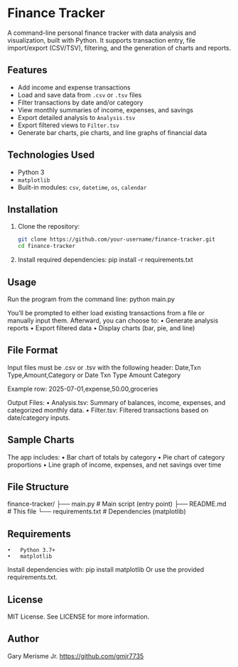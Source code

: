 # Finance Tracker

A command-line personal finance tracker with data analysis and visualization, built with Python. It supports transaction entry, file import/export (CSV/TSV), filtering, and the generation of charts and reports.

## Features

- Add income and expense transactions
- Load and save data from `.csv` or `.tsv` files
- Filter transactions by date and/or category
- View monthly summaries of income, expenses, and savings
- Export detailed analysis to `Analysis.tsv`
- Export filtered views to `Filter.tsv`
- Generate bar charts, pie charts, and line graphs of financial data

## Technologies Used

- Python 3
- `matplotlib`
- Built-in modules: `csv`, `datetime`, `os`, `calendar`

## Installation

1. Clone the repository:
   ```bash
   git clone https://github.com/your-username/finance-tracker.git
   cd finance-tracker

2. Install required dependencies:
    pip install -r requirements.txt

## Usage

Run the program from the command line:
    python main.py

You’ll be prompted to either load existing transactions from a file or manually input them. Afterward, you can choose to:
	•	Generate analysis reports
	•	Export filtered data
	•	Display charts (bar, pie, and line)

## File Format

Input files must be .csv or .tsv with the following header:
    Date,Txn Type,Amount,Category
or
    Date    Txn Type    Amount  Category

Example row:
    2025-07-01,expense,50.00,groceries

Output Files:
	•	Analysis.tsv: Summary of balances, income, expenses, and categorized monthly data.
	•	Filter.tsv: Filtered transactions based on date/category inputs.

## Sample Charts

The app includes:
	•	Bar chart of totals by category
	•	Pie chart of category proportions
	•	Line graph of income, expenses, and net savings over time

## File Structure

finance-tracker/
├── main.py                 # Main script (entry point)
├── README.md               # This file
└── requirements.txt        # Dependencies (matplotlib)
 
## Requirements

	•	Python 3.7+
	•	matplotlib
Install dependencies with:
    pip install matplotlib
Or use the provided requirements.txt.

## License

MIT License. See LICENSE for more information.

## Author

Gary Merisme Jr.
https://github.com/gmjr7735